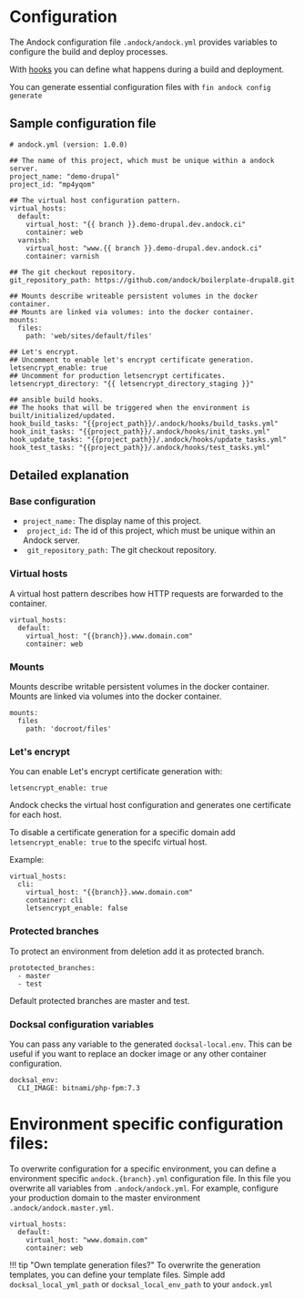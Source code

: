 # Configuration  
The Andock configuration file `.andock/andock.yml` provides variables to configure the build and deploy processes. 

With [hooks](hooks.md) you can define what happens during a build and deployment.

You can generate essential configuration files with `fin andock config generate`
## Sample configuration file
```
# andock.yml (version: 1.0.0)

## The name of this project, which must be unique within a andock server.
project_name: "demo-drupal"
project_id: "mp4yqom"

## The virtual host configuration pattern.
virtual_hosts:
  default:
    virtual_host: "{{ branch }}.demo-drupal.dev.andock.ci"
    container: web
  varnish:
    virtual_host: "www.{{ branch }}.demo-drupal.dev.andock.ci"
    container: varnish

## The git checkout repository.
git_repository_path: https://github.com/andock/boilerplate-drupal8.git

## Mounts describe writeable persistent volumes in the docker container.
## Mounts are linked via volumes: into the docker container.
mounts:
  files:
    path: 'web/sites/default/files'

## Let's encrypt.
## Uncomment to enable let's encrypt certificate generation.
letsencrypt_enable: true
## Uncomment for production letsencrypt certificates.
letsencrypt_directory: "{{ letsencrypt_directory_staging }}"

## ansible build hooks.
## The hooks that will be triggered when the environment is built/initialized/updated.
hook_build_tasks: "{{project_path}}/.andock/hooks/build_tasks.yml"
hook_init_tasks: "{{project_path}}/.andock/hooks/init_tasks.yml"
hook_update_tasks: "{{project_path}}/.andock/hooks/update_tasks.yml"
hook_test_tasks: "{{project_path}}/.andock/hooks/test_tasks.yml"
```



## Detailed explanation 
### Base configuration
 * ` project_name: ` The display name of this project. 
 * ` project_id:` The id of this project, which must be unique within an Andock server.   
 * ` git_repository_path:` The git checkout repository.

### Virtual hosts
A virtual host pattern describes how HTTP requests are forwarded to the container.

``` 
virtual_hosts:
  default: 
    virtual_host: "{{branch}}.www.domain.com"
    container: web
``` 

### Mounts
Mounts describe writable persistent volumes in the docker container.
Mounts are linked via volumes into the docker container. 
``` 
mounts:
  files
    path: 'docroot/files'
```

### Let's encrypt
You can enable Let's encrypt certificate generation with:
```
letsencrypt_enable: true 
``` 
Andock checks the virtual host configuration and generates one certificate for each host. 

To disable a certificate generation for a specific domain add `letsencrypt_enable: true` to the specifc virtual host.

Example: 
``` 
virtual_hosts:
  cli: 
    virtual_host: "{{branch}}.www.domain.com"
    container: cli
    letsencrypt_enable: false
``` 

### Protected branches
To protect an environment from deletion add it as protected branch. 
``` 
prototected_branches:
  - master
  - test
```
Default protected branches are master and test.

### Docksal configuration variables
You can pass any variable to the generated `docksal-local.env`.
This can be useful if you want to replace an docker image or any other container configuration.

```
docksal_env:
  CLI_IMAGE: bitnami/php-fpm:7.3 
``` 

# Environment specific configuration files:

To overwrite configuration for a specific environment, you can define a environment specific `andock.{branch}.yml` configuration file.
In this file you overwrite all variables from `.andock/andock.yml`.
For example, configure your production domain to the master environment `.andock/andock.master.yml`.
```
virtual_hosts:
  default: 
    virtual_host: "www.domain.com"
    container: web
```

!!! tip "Own template generation files?"
    To overwrite the generation templates, you can define your template files. Simple add `docksal_local_yml_path` or `docksal_local_env_path` to your `andock.yml`

